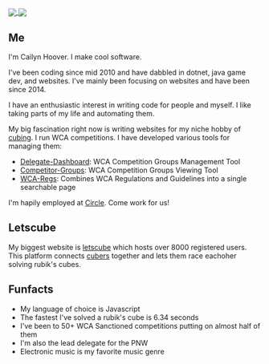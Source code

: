 <a href="https://github.com/anuraghazra/github-readme-stats">
  <img align="center" src="https://github-readme-stats.vercel.app/api?username=coder13&theme=material-palenight&count_private=true&show_icons=true" />
</a>
<a href="https://github.com/anuraghazra/github-readme-stats">
  <img align="center" src="https://github-readme-stats.vercel.app/api/top-langs/?username=coder13&layout=compact&theme=material-palenight&langs_count=8&hide=Shell,Vim%20script" />
</a>
<!-- Hi -->

## Me

I'm Cailyn Hoover. I make cool software.

I've been coding since mid 2010 and have dabbled in dotnet, java game dev, and websites. I've mainly been focusing on websites and have been since 2014. 

I have an enthusiastic interest in writing code for people and myself. I like taking parts of my life and automating them.

My big fascination right now is writing websites for my niche hobby of [cubing](https://www.worldcubeassociation.org/). 
I run WCA competitions. I have developed various tools for managing them:
- [Delegate-Dashboard](https://github.com/coder13/delegateDashboard): WCA Competition Groups Management Tool
- [Competitor-Groups](https://github.com/coder13/Competitor-groups): WCA Competition Groups Viewing Tool
- [WCA-Regs](https://github.com/coder13/wcaregs): Combines WCA Regulations and Guidelines into a single searchable page

I'm hapily employed at [Circle](https://www.circle.com/en/). Come work for us!

## Letscube

My biggest website is [letscube](https://github.com/coder13/letscube) which hosts over 8000 registered users. This platform connects [cubers](https://www.worldcubeassociation.org/) together and lets them race eachoher solving rubik's cubes.

## Funfacts

 - My language of choice is Javascript
 - The fastest I've solved a rubik's cube is 6.34 seconds
 - I've been to 50+ WCA Sanctioned competitions putting on almost half of them
 - I'm also the lead delegate for the PNW
 - Electronic music is my favorite music genre
